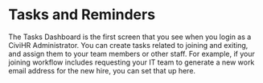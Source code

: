 Tasks and Reminders
==========

The Tasks Dashboard is the first screen that you see when you login as a CiviHR Administrator. You can create tasks related to joining and exiting, and assign them to your team members or other staff. For example, if your joining workflow includes requesting your IT team to generate a new work email address for the new hire, you can set that up here.
